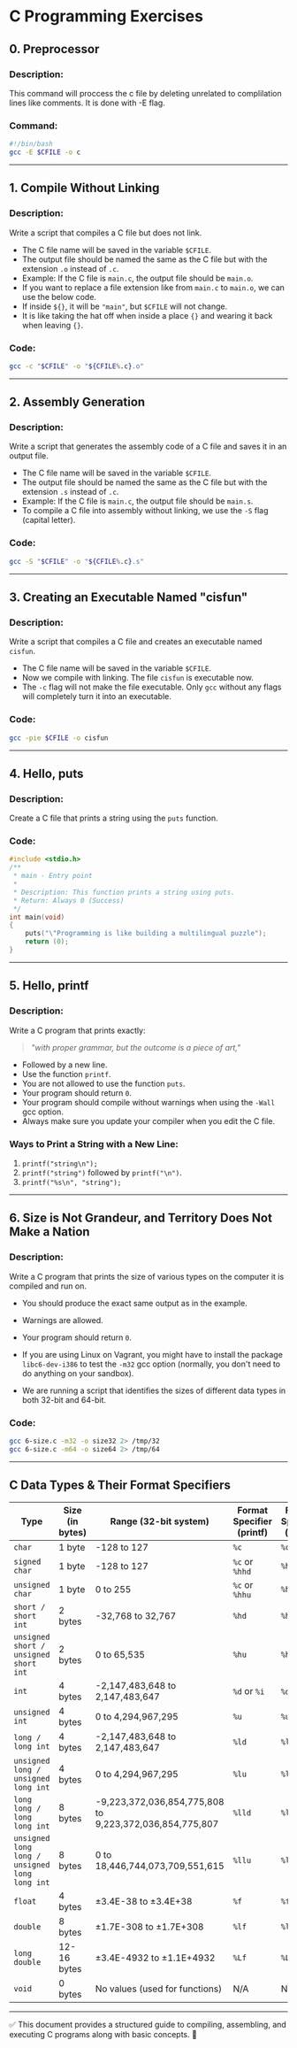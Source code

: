 # **C Programming Exercises**

## **0. Preprocessor**
### **Description:**
This command will proccess the c file by deleting unrelated to complilation lines like comments.
It is done with -E flag.

### **Command:**
```bash
#!/bin/bash
gcc -E $CFILE -o c
```

---

## **1. Compile Without Linking**
### **Description:**
Write a script that compiles a C file but does not link.
- The C file name will be saved in the variable `$CFILE`.
- The output file should be named the same as the C file but with the extension `.o` instead of `.c`.
- Example: If the C file is `main.c`, the output file should be `main.o`.
- If you want to replace a file extension like from `main.c` to `main.o`, we can use the below code.
- If inside `${}`, it will be `"main"`, but `$CFILE` will not change.
- It is like taking the hat off when inside a place `{}` and wearing it back when leaving `{}`.

### **Code:**
```bash
gcc -c "$CFILE" -o "${CFILE%.c}.o"
```

---

## **2. Assembly Generation**
### **Description:**
Write a script that generates the assembly code of a C file and saves it in an output file.
- The C file name will be saved in the variable `$CFILE`.
- The output file should be named the same as the C file but with the extension `.s` instead of `.c`.
- Example: If the C file is `main.c`, the output file should be `main.s`.
- To compile a C file into assembly without linking, we use the `-S` flag (capital letter).

### **Code:**
```bash
gcc -S "$CFILE" -o "${CFILE%.c}.s"
```

---

## **3. Creating an Executable Named "cisfun"**
### **Description:**
Write a script that compiles a C file and creates an executable named `cisfun`.
- The C file name will be saved in the variable `$CFILE`.
- Now we compile with linking. The file `cisfun` is executable now.
- The `-c` flag will not make the file executable. Only `gcc` without any flags will completely turn it into an executable.

### **Code:**
```bash
gcc -pie $CFILE -o cisfun
```

---

## **4. Hello, puts**
### **Description:**
Create a C file that prints a string using the `puts` function.

### **Code:**
```c
#include <stdio.h>
/**
 * main - Entry point
 *
 * Description: This function prints a string using puts.
 * Return: Always 0 (Success)
 */
int main(void)
{
    puts("\"Programming is like building a multilingual puzzle");
    return (0);
}
```

---

## **5. Hello, printf**
### **Description:**
Write a C program that prints exactly:
> *"with proper grammar, but the outcome is a piece of art,"*
- Followed by a new line.
- Use the function `printf`.
- You are not allowed to use the function `puts`.
- Your program should return `0`.
- Your program should compile without warnings when using the `-Wall` gcc option.
- Always make sure you update your compiler when you edit the C file.

### **Ways to Print a String with a New Line:**
1. `printf("string\n");`
2. `printf("string")` followed by `printf("\n")`.
3. `printf("%s\n", "string");`

---

## **6. Size is Not Grandeur, and Territory Does Not Make a Nation**
### **Description:**
Write a C program that prints the size of various types on the computer it is compiled and run on.
- You should produce the exact same output as in the example.
- Warnings are allowed.
- Your program should return `0`.
- If you are using Linux on Vagrant, you might have to install the package `libc6-dev-i386` to test the `-m32` gcc option (normally, you don't need to do anything on your sandbox).

- We are running a script that identifies the sizes of different data types in both 32-bit and 64-bit.

### **Code:**
```bash
gcc 6-size.c -m32 -o size32 2> /tmp/32
gcc 6-size.c -m64 -o size64 2> /tmp/64
```

---

## **C Data Types & Their Format Specifiers**
| Type | Size (in bytes) | Range (32-bit system) | Format Specifier (printf) | Format Specifier (scanf) |
|------|---------------|---------------------|----------------------|----------------------|
| `char` | 1 byte | -128 to 127 | `%c` | `%c` |
| `signed char` | 1 byte | -128 to 127 | `%c` or `%hhd` | `%hhd` |
| `unsigned char` | 1 byte | 0 to 255 | `%c` or `%hhu` | `%hhu` |
| `short / short int` | 2 bytes | -32,768 to 32,767 | `%hd` | `%hd` |
| `unsigned short / unsigned short int` | 2 bytes | 0 to 65,535 | `%hu` | `%hu` |
| `int` | 4 bytes | -2,147,483,648 to 2,147,483,647 | `%d` or `%i` | `%d` or `%i` |
| `unsigned int` | 4 bytes | 0 to 4,294,967,295 | `%u` | `%u` |
| `long / long int` | 4 bytes | -2,147,483,648 to 2,147,483,647 | `%ld` | `%ld` |
| `unsigned long / unsigned long int` | 4 bytes | 0 to 4,294,967,295 | `%lu` | `%lu` |
| `long long / long long int` | 8 bytes | -9,223,372,036,854,775,808 to 9,223,372,036,854,775,807 | `%lld` | `%lld` |
| `unsigned long long / unsigned long long int` | 8 bytes | 0 to 18,446,744,073,709,551,615 | `%llu` | `%llu` |
| `float` | 4 bytes | ±3.4E-38 to ±3.4E+38 | `%f` | `%f` |
| `double` | 8 bytes | ±1.7E-308 to ±1.7E+308 | `%lf` | `%lf` |
| `long double` | 12-16 bytes | ±3.4E-4932 to ±1.1E+4932 | `%Lf` | `%Lf` |
| `void` | 0 bytes | No values (used for functions) | N/A | N/A |

---

✅ This document provides a structured guide to compiling, assembling, and executing C programs along with basic concepts. 🚀

